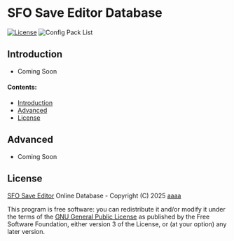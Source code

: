 # SFO Save Editor Database

[![License][img_license]][app_license]
![Config Pack List](https://img.shields.io/github/directory-file-count/torrente178/sfo-test/Config?label=Config%20Pack%20List&type=dir&color=b82121&labelColor=gray&style=flat-square)

## Introduction

- Coming Soon

#### Contents:

 - [Introduction](#introduction)
 - [Advanced](#advanced)
 - [License](#license)

## Advanced

- Coming Soon

## License


[SFO Save Editor](https://github.com/torrente178/sfo-test/) Online Database - Copyright (C) 2025 [aaaa](https://twitter.com/aaaa)

This program is free software: you can redistribute it and/or modify
it under the terms of the [GNU General Public License][app_license] as published by
the Free Software Foundation, either version 3 of the License, or
(at your option) any later version.

[app_license]: https://github.com/torrente178/sfo-test/blob/master/LICENSE
[img_license]: https://img.shields.io/github/license/torrente178/sfo-test.svg?maxAge=2592000&color=red&style=flat-square
